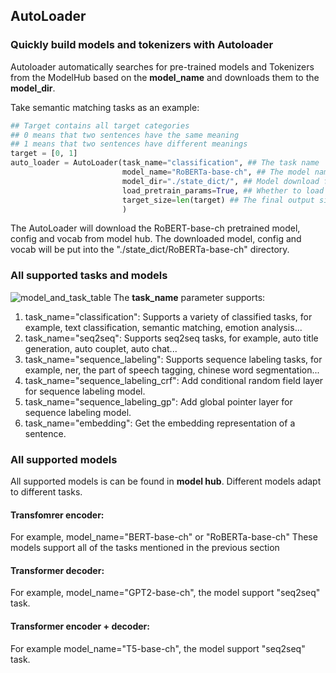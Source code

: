 ## AutoLoader

### Quickly build models and tokenizers with Autoloader
Autoloader automatically searches for pre-trained models and Tokenizers from the ModelHub based on the **model_name** and downloads them to the **model_dir**.

Take semantic matching tasks as an example:
```python
## Target contains all target categories
## 0 means that two sentences have the same meaning
## 1 means that two sentences have different meanings
target = [0, 1]
auto_loader = AutoLoader(task_name="classification", ## The task name
                         model_name="RoBERTa-base-ch", ## The model name.
                         model_dir="./state_dict/", ## Model download folder
                         load_pretrain_params=True, ## Whether to load the pretraining model parameters. If False, only the model will be built and the pretraining parameters will not be downloaded.
                         target_size=len(target) ## The final output size of model. Use for classification.
                         )
```
The AutoLoader will download the RoBERT-base-ch pretrained model, config and vocab from model hub.
The downloaded model, config and vocab will be put into the "./state_dict/RoBERTa-base-ch" directory.


### All supported tasks and models

![model_and_task_table](../../docs/img/model_task_table.png)
The **task_name** parameter supports:
1. task_name="classification": Supports a variety of classified tasks, for example, text classification, semantic matching, emotion analysis...
2. task_name="seq2seq": Supports seq2seq tasks, for example, auto title generation, auto couplet, auto chat...
3. task_name="sequence_labeling": Supports sequence labeling tasks, for example, ner, the part of speech tagging, chinese word segmentation...
4. task_name="sequence_labeling_crf": Add conditional random field layer for sequence labeling model.
5. task_name="sequence_labeling_gp": Add global pointer layer for sequence labeling model.
6. task_name="embedding": Get the embedding representation of a sentence.

### All supported models
All supported models is can be found in **model hub**.
Different models adapt to different tasks.

#### Transfomrer encoder:

For example, model_name="BERT-base-ch" or "RoBERTa-base-ch" These models support all of the tasks mentioned in the previous section

#### Transformer decoder:

For example, model_name="GPT2-base-ch", the model support "seq2seq" task.

#### Transformer encoder + decoder:

For example model_name="T5-base-ch", the model support "seq2seq" task.
